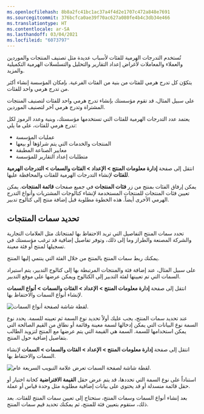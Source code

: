 ```yaml
---
ms.openlocfilehash: 8b8a2fc41bc1ac37a4f4d2e1707c472a848e7691
ms.sourcegitcommit: 376bcfca0ae39f70ac627a080fe4b4c3db34e466
ms.translationtype: HT
ms.contentlocale: ar-SA
ms.lasthandoff: 03/04/2021
ms.locfileid: "6073797"
---
```

تُستخدم التدرجات الهرمية للفئات لأسباب عديدة مثل تصنيف المنتجات والموردين والعملاء والمعاملات لأغراض إعداد التقارير والتحليل والتسلسلات الهرمية التكميلية والمزيد.

يتكوّن كل تدرج هرمي للفئات من بنية من الفئات الفرعية. بإمكان المؤسسة إنشاء أكثر من تدرج هرمي واحد للفئات.

على سبيل المثال، قد تقوم مؤسستك بإنشاء تدرج هرمي واحد للفئات لتصنيف المنتجات المشتراة وتدرج هرمي آخر لتصنيف الموردين.

يعتمد عدد التدرجات الهرمية للفئات التي تستخدمها مؤسستك، وبنية وعدد الرموز لكل تدرج هرمي للفئات، على ما يلي:

-   عمليات المؤسسة
-   المنتجات والخدمات التي يتم شراؤها أو بيعها
-   معايير الصناعة المطبقة
-   متطلبات إعداد التقارير للمؤسسة

انتقل إلى صفحة **إدارة معلومات المنتج > الإعداد > الفئات والسمات > التدرجات الهرمية للفئات** لإنشاء التدرجات الهرمية للفئات والمحافظة عليها.

يمكن إرفاق الفئات بمنتج من زر **فئات المنتجات** في جميع صفحات **قائمة المنتجات**. يمكن تعيين فئات المنتجات للمنتجات المستخدمة لإنشاء كتالوجات المشتريات وأنواع التدرج الهرمي الأخرى أيضاً. هذه الخطوة مطلوبة قبل إضافة منتج إلى كتالوج تدبير.

## <a name="define-product-attributes"></a>تحديد سمات المنتجات 

تحدد سمات المنتج التفاصيل التي تريد الاحتفاظ بها لمنتجاتك مثل العلامات التجارية والشركة المصنعة والطراز وما إلى ذلك، وتوفر تفاصيل إضافية قد ترغب مؤسستك في تسجيلها لمنتج أو فئة معينة.

يمكنك ربط سمات المنتج بالمنتج من خلال الفئة التي ينتمي إليها المنتج.

على سبيل المثال، عند إضافة فئة والمنتجات المرتبطة بها إلى كتالوج التدبير، يتم استيراد السمات التي تم تعيينها لفئة التدبير إلى الكتالوج ويمكن عرضها على موقع التدبير.

انتقل إلى صفحة **إدارة معلومات المنتج > الإعداد > الفئات والسمات > أنواع السمات** لإنشاء أنواع السمات والاحتفاظ بها.

![لقطة شاشة لصفحة أنواع السمات.](../media/attribute-types.png)

عند تحديد سمات المنتج، يجب عليك أولاً تحديد نوع السمة ثم تعيينه للسمة. يحدد نوع السمة نوع البيانات التي يمكن إدخالها لسمة معينة وقائمة أو نطاق من القيم الصالحة التي يمكن استخدامها للسمة. السمة هي القيمة التي يتم عرضها مع المنتج لتزويد الطالب بتفاصيل إضافية حول المنتج.

انتقل إلى صفحة **إدارة معلومات المنتج > الإعداد > الفئات والسمات > السمات** لإنشاء السمات والاحتفاظ بها.

![لقطة شاشة لصفحة السمات تعرض علامة التبويب السريعة عام.](../media/attributes-1.png)

استناداً على نوع السمة التي تحددها، قد يتم عرض حقل **القيمة الافتراضية** كخانة اختيار أو حقل قائمة منسدلة أو قد يحتوي على بيانات إضافية مطلوبة مثل وحدة قياس أو عملة.

بعد إنشاء أنواع السمات وسمات المنتج، ستحتاج إلى تعيين سمات المنتج للفئات. بعد ذلك، ستقوم بتعيين فئة للمنتج، ثم يمكنك تحديد قيم سمات المنتج.
